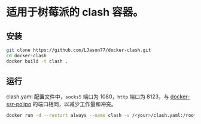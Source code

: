 # 适用于树莓派的 clash 容器。

## 安装

```bash
git clone https://github.com/LJason77/docker-clash.git
cd docker-clash
docker build -t clash .
```

## 运行

clash.yaml 配置文件中，`socks5` 端口为 1080，`http` 端口为 8123，与 [docker-ssr-polipo](https://github.com/LJason77/docker-ssr-polipo) 的端口相同，以减少工作量和冲突。

```bash
docker run -d --restart always --name clash -v /<your>/clash.yaml:/root/.config/clash/config.yaml --network host clash
```